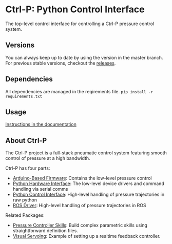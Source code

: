 # Ctrl-P: Python Control Interface
The top-level control interface for controlling a Ctrl-P pressure control system.

## Versions
You can always keep up to date by using the version in the master branch. For previous stable versions, checkout the [releases](https://github.com/cbteeple/pressure_control_interface/releases).

## Dependencies
All dependencies are managed in the reqirements file.
`pip install -r requirements.txt`

## Usage
[Instructions in the documentation](https://ctrl-p.cbteeple.com/latest/top-level)

## About Ctrl-P
The Ctrl-P project is a full-stack pneumatic control system featuring smooth control of pressure at a high bandwidth.

Ctrl-P has four parts:
- [Arduino-Based Firmware](https://github.com/cbteeple/pressure_controller): Contains the low-level pressure control
- [Python Hardware Interface](https://github.com/cbteeple/ctrlp): The low-level device drivers and command handling via serial comms
- [Python Control Interface](https://github.com/cbteeple/pressure_control_interface): High-level handling of pressure trajectories in raw python
- [ROS Driver](https://github.com/cbteeple/pressure_control_cbt): High-level handling of pressure trajectories in ROS

Related Packages:
- [Pressure Controller Skills](https://github.com/cbteeple/pressure_controller_skills): Build complex parametric skills using straightforward definition files.
- [Visual Servoing](https://github.com/cbteeple/ihm_servoing): Example of setting up a realtime feedback controller.
